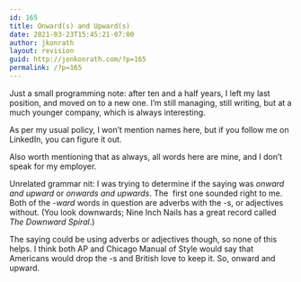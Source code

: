 ```yaml
---
id: 165
title: Onward(s) and Upward(s)
date: 2021-03-23T15:45:21-07:00
author: jkonrath
layout: revision
guid: http://jonkonrath.com/?p=165
permalink: /?p=165
---
```

Just a small programming note: after ten and a half years, I left my last position, and moved on to a new one. I&#8217;m still managing, still writing, but at a much younger company, which is always interesting.

As per my usual policy, I won&#8217;t mention names here, but if you follow me on LinkedIn, you can figure it out.

Also worth mentioning that as always, all words here are mine, and I don&#8217;t speak for my employer.

Unrelated grammar nit: I was trying to determine if the saying was _onward and upward_ or _onwards and upwards_. The  first one sounded right to me. Both of the _-ward_ words in question are adverbs with the -s, or adjectives without. (You look downwards; Nine Inch Nails has a great record called _The Downward Spiral_.)

The saying could be using adverbs or adjectives though, so none of this helps. I think both AP and Chicago Manual of Style would say that Americans would drop the -s and British love to keep it. So, onward and upward.